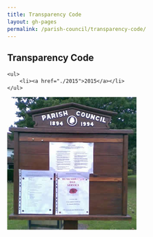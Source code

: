 ```yaml
---
title: Transparency Code
layout: gh-pages
permalink: /parish-council/transparency-code/
---
```


<div class="panelLeft">
	<h2>Transparency Code</h2>

	<ul>
		<li><a href="./2015">2015</a></li>
	</ul>
</div>

<div class="panelRight">
	<img src="/common/image/noticeBoard.jpg" alt="Notice Board" width="300" height="309" />
</div>